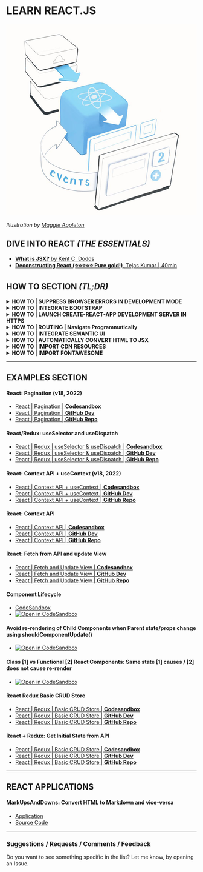 # LEARN REACT.JS

![React](./img/MetaphorsofReact_2.0.012.jpg)

_Illustration by [Maggie Appleton](https://maggieappleton.com/)_

<h2>DIVE INTO REACT <em>(THE ESSENTIALS)</em></h2>

- [**What is JSX?** by Kent C. Dodds](https://kentcdodds.com/blog/what-is-jsx)
- [**Deconstructing React (⭐⭐⭐⭐⭐ Pure gold!)**, Tejas Kumar | 40min](https://www.youtube.com/watch?v=f2mMOiCSj5c)

<h2>HOW TO SECTION <em>(TL;DR)</em></h2>

  <!--
  <details>
    <summary><strong>HOW TO | DESCRIPTION</strong></summary>
    <br/>

  > **INSTRUCTIONS**:

  > **DEMO**: [CODESANDBOX]()

  > **REFERENCES & SOURCES**:

  - []()

  </details>
  -->

  <!-- SUPRESS BROWSER ERRORS -->

  <details>
    <summary><strong>HOW TO | SUPPRESS BROWSER ERRORS IN DEVELOPMENT MODE</strong></summary>
    <br/>

  > **INSTRUCTIONS**:
  
  Add the following code snippet in the <head> section of the /public/index.html file:

  ```html
  <script>
    window.addEventListener('error', function(e){
	e.stopImmediatePropagation();	// prevent React's listener from firing
	e.preventDefault();				// prevent the browser's console error message 
    });
  </script>
  </head>
  ```
  > **DEMO**: [CODESANDBOX](https://codesandbox.io/s/reactjs-disable-browser-errors-nql4d)

  > **REFERENCES & SOURCES**:

  - [Source](https://stackoverflow.com/questions/46589819/disable-error-overlay-in-development-mode)

  </details>


  <!-- INTEGRATE BOOTSTRAP -->

  <details>
    <summary><strong>HOW TO | INTEGRATE BOOTSTRAP</strong></summary>
    <br/>

  > **INSTRUCTIONS**:

  Way #1) Using the CSS library

  `index.js:`

  ```jsx
  import 'bootstrap/dist/css/bootstrap.css'
  ```

  [Reference](https://create-react-app.dev/docs/adding-bootstrap/)

  ---
  Way 2.1) Using Components: [react-strap](https://reactstrap.github.io/)

  ```bash
  npm install --save reactstrap
  ```

  ```jsx
  import { Button } from 'reactstrap';

  <Button color="danger">Danger!</Button>
  ```

  ---
  Way 2.2) Using Components: [react-boostrap](https://react-bootstrap.github.io/)

  ```bash
  npm install react-bootstrap bootstrap
  ```

  ```jsx
  import { Button } from 'react-bootstrap';

  <Button variant="danger">Danger</Button>
  ```

  </details>

  <!-- LAUNCH CREATE-REACT-APP DEVELOPMENT SERVER IN HTTPS -->

  <details>
    <summary><strong>HOW TO | LAUNCH CREATE-REACT-APP DEVELOPMENT SERVER IN HTTPS</strong></summary>
    <br/>

  > **INSTRUCTIONS**:

  Create or Edit the file **.env** and add the following line:

  ```
  HTTPS=true
  ```

  </details>
  
  <details>
    <summary><strong>HOW TO | ROUTING | Navigate Programmatically</strong></summary>
    <br/>

  > **INSTRUCTIONS**:

  Class Components:

  ```jsx
  class HomePage extends Component {

    redirectClickHandler(){

      this.props.history.push("/products");

    }

  }
  ```

  Functional Components:

  ```jsx
  function HomePage( props ){

    redirectClickHandler(){

      props.history.push("/products");

    }

  }
  ```

  > **DEMO**: [CODESANDBOX](https://codesandbox.io/s/reactjs-routing-navigate-programmatically-7lilk)

  </details>


  <details>
    <summary><strong>HOW TO | INTEGRATE SEMANTIC UI</strong></summary>
    <br/>

  > **INSTRUCTIONS**:

  1) Using [sematic-ui-css](https://github.com/Semantic-Org/Semantic-UI-CSS):

  ```bash
  npm install sematic-ui-css  
  ```

  OR:

  ```bash
  yarn add sematic-ui-css
  ```

  ```jsx
  import 'semantic-ui-css/semantic.min.css';

  <button class="ui primary basic button">Primary</button>
  <button class="ui secondary basic button">Secondary</button>
  <button class="ui positive basic button">Positive</button>
  <button class="ui negative basic button">Negative</button>
  ```

  2) Using: [semantic-ui-react](https://react.semantic-ui.com/): 

  ```bash
  npm install semantic-ui-react
  ```

  OR:

  ```bash
  yarn add semantic-ui-react
  ```

  ```jsx
  import { Button } from 'semantic-ui-react';

  <Button primary>Primary</Button>
  <Button secondary>Secondary</Button>
  <Button positive>Positive</Button>
  <Button negative>Negative</Button>
  ```

  > **DEMO**: [CODESANDBOX](https://codesandbox.io/s/reactjs-import-semantic-ui-m80x9)

  </details>

  <details>
    <summary><strong>HOW TO | AUTOMATICALLY CONVERT HTML TO JSX</strong></summary>
    <br/>

  > **(1) Using a (free) online tool**: [HTML-to-JSX](https://transform.tools/html-to-jsx)

  > **(2) Using a VSCode Extension**: [HTML-to-JSX](https://marketplace.visualstudio.com/items?itemName=riazxrazor.html-to-jsx)

  </details>

  <details>
    <summary><strong>HOW TO | IMPORT CDN RESOURCES</strong></summary>
    <br/>

  > **Way #1 - Import the resources in the `index.html` file**:

  ```html
  <head>
    <script src="https://code.jquery.com/jquery-3.1.1.slim.min.js" integrity="sha384-A7FZj7v+d/sdmMqp/nOQwliLvUsJfDHW+k9Omg/a/EheAdgtzNs3hpfag6Ed950n" crossorigin="anonymous"></script>
    <link rel="stylesheet" href="https://stackpath.bootstrapcdn.com/bootstrap/4.4.1/css/bootstrap.min.css" integrity="sha384-Vkoo8x4CGsO3+Hhxv8T/Q5PaXtkKtu6ug5TOeNV6gBiFeWPGFN9MuhOf23Q9Ifjh" crossorigin="anonymous">
  </head>
  ```
  > **Way #2 - Use the @import CSS rule inside a local .css or .scss file**:

  `App.css:`

  ```css
	@import 'https://cdnjs.cloudflare.com/ajax/libs/bulma/0.6.2/css/bulma.min.css';
  ```

  ```jsx
  import './App.css';
  ```

  > **DEMO**: [CODESANDBOX](https://codesandbox.io/s/reactjs-import-cdn-resources-c9lt8)

  > **REFERENCES & SOURCES**:

  - [StackOverflow: How to import libraries from cdn in reactjs?](https://stackoverflow.com/questions/42915486/how-to-import-libraries-from-cdn-in-reactjs)

  </details>

  <details>
    <summary><strong>HOW TO | IMPORT FONTAWESOME</strong></summary>
    <br/>

  > **INSTALLATION**:

  ```bash
  npm i --save @fortawesome/fontawesome-svg-core
  npm i --save @fortawesome/free-solid-svg-icons
  npm i --save @fortawesome/react-fontawesome
  ```

  > **USAGE**:

  ```jsx
  import { FontAwesomeIcon } from '@fortawesome/react-fontawesome'
  import { faCoffee } from '@fortawesome/free-solid-svg-icons'

  <FontAwesomeIcon icon={faCoffee}/>
  ```

  > **DEMO**: [CODESANDBOX](https://codesandbox.io/s/reactjs-fontawesome-2tw42)

  > **REFERENCES & SOURCES**:

  - [https://scotch.io/tutorials/using-font-awesome-5-with-react](https://scotch.io/tutorials/using-font-awesome-5-with-react)
  - [https://programmingwithmosh.com/react/font-awesome-5-with-react/](https://programmingwithmosh.com/react/font-awesome-5-with-react/)
  - [https://stackoverflow.com/questions/23116591/how-to-include-a-font-awesome-icon-in-reacts-render](https://stackoverflow.com/questions/23116591/how-to-include-a-font-awesome-icon-in-reacts-render)

  </details>

---

<h2>EXAMPLES SECTION</h2>

#### React: Pagination (v18, 2022)

- [React | Pagination | **Codesandbox**](https://codesandbox.io/s/github/kostasx/EventLoop/tree/master/learn/react/examples/pagination)
- [React | Pagination | **GitHub Dev**](https://github.dev/kostasx/EventLoop/tree/master/learn/react/examples/pagination)
- [React | Pagination | **GitHub Repo**](https://github.com/kostasx/EventLoop/tree/master/learn/react/examples/pagination)

#### React/Redux: useSelector and useDispatch

- [React | Redux | useSelector & useDispatch | **Codesandbox**](https://codesandbox.io/s/github/kostasx/EventLoop/tree/master/learn/react/examples/useselector-usedispatch)
- [React | Redux | useSelector & useDispatch | **GitHub Dev**](https://github.dev/kostasx/EventLoop/tree/master/learn/react/examples/useselector-usedispatch)
- [React | Redux | useSelector & useDispatch | **GitHub Repo**](https://github.com/kostasx/EventLoop/tree/master/learn/react/examples/useselector-usedispatch)

#### React: Context API + useContext (v18, 2022)

- [React | Context API + useContext | **Codesandbox**](https://codesandbox.io/s/github/kostasx/EventLoop/tree/master/learn/react/examples/context-api-useContext)
- [React | Context API + useContext | **GitHub Dev**](https://github.dev/kostasx/EventLoop/tree/master/learn/react/examples/context-api-useContext)
- [React | Context API + useContext | **GitHub Repo**](https://github.com/kostasx/EventLoop/tree/master/learn/react/examples/context-api-useContext)

#### React: Context API

- [React | Context API | **Codesandbox**](https://codesandbox.io/s/github/kostasx/EventLoop/tree/master/learn/react/examples/context-api)
- [React | Context API | **GitHub Dev**](https://github.dev/kostasx/EventLoop/tree/master/learn/react/examples/context-api)
- [React | Context API | **GitHub Repo**](https://github.com/kostasx/EventLoop/tree/master/learn/react/examples/context-api)

#### React: Fetch from API and update View

- [React | Fetch and Update View | **Codesandbox**](https://codesandbox.io/s/github/kostasx/EventLoop/tree/master/learn/react/examples/fetch-and-update-view)
- [React | Fetch and Update View | **GitHub Dev**](https://github.dev/kostasx/EventLoop/tree/master/learn/react/examples/fetch-and-update-view)
- [React | Fetch and Update View | **GitHub Repo**](https://github.com/kostasx/EventLoop/tree/master/learn/react/examples/fetch-and-update-view)

#### Component Lifecycle 
  - [CodeSandbox](https://codesandbox.io/s/v828m8j8x0)
  - [![Open in CodeSandbox](https://img.shields.io/badge/Open%20in-CodeSandbox-blue?style=flat-square&logo=codesandbox)](https://githubbox.com/kostasx/EventLoop/tree/master/learn/react/examples/lifecycle)

#### Avoid re-rendering of Child Components when Parent state/props change using **shouldComponentUpdate()** 
  - [![Open in CodeSandbox](https://img.shields.io/badge/Open%20in-CodeSandbox-blue?style=flat-square&logo=codesandbox)](https://githubbox.com/kostasx/EventLoop/tree/master/learn/react/examples/shouldcomponentupdate)

#### Class [1] vs Functional [2] React Components: Same state [1] causes / [2] does not cause re-render 
  - [![Open in CodeSandbox](https://img.shields.io/badge/Open%20in-CodeSandbox-blue?style=flat-square&logo=codesandbox)](https://githubbox.com/kostasx/EventLoop/tree/master/learn/react/examples/functional-vs-class-state-updates)

#### React Redux Basic CRUD Store

- [React | Redux | Basic CRUD Store | **Codesandbox**](https://codesandbox.io/s/github/kostasx/EventLoop/tree/master/learn/react/examples/reactjs-redux-crud-store)
- [React | Redux | Basic CRUD Store | **GitHub Dev**](https://github.dev/kostasx/EventLoop/tree/master/learn/react/examples/reactjs-redux-crud-store)
- [React | Redux | Basic CRUD Store | **GitHub Repo**](https://github.com/kostasx/EventLoop/tree/master/learn/react/examples/reactjs-redux-crud-store)

#### React + Redux: Get Initial State from  API

- [React | Redux | Basic CRUD Store | **Codesandbox**](https://codesandbox.io/s/github/kostasx/EventLoop/tree/master/learn/react/examples/redux-initial-state-from-api)
- [React | Redux | Basic CRUD Store | **GitHub Dev**](https://github.dev/kostasx/EventLoop/tree/master/learn/react/examples/redux-initial-state-from-api)
- [React | Redux | Basic CRUD Store | **GitHub Repo**](https://github.com/kostasx/EventLoop/tree/master/learn/react/examples/redux-initial-state-from-api)

---

<h2>REACT APPLICATIONS</h2>

#### MarkUpsAndDowns: Convert HTML to Markdown and vice-versa

- [Application](https://markupdown.netlify.app/)
- [Source Code](https://github.dev/kostasx/MarkUpsAndDowns)

---

### Suggestions / Requests / Comments / Feedback

Do you want to see something specific in the list? Let me know, by opening an Issue.
